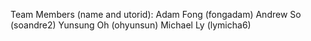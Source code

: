 Team Members (name and utorid):
Adam Fong (fongadam)
Andrew So (soandre2)
Yunsung Oh (ohyunsun)
Michael Ly (lymicha6)
